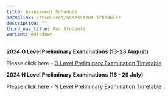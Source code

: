 ```yaml
---
title: Assessment Schedule
permalink: /resources/assessment-schedule/
description: ""
third_nav_title: For Students
variant: markdown
---
```

**2024 O Level Preliminary Examinations (13-23 August)**

Please click here - [O Level Preliminary Examination Timetable](/files/2024_O_Level_Preliminary_Examination_Timetable_v2.pdf)

**2024 N Level Preliminary Examinations (16 - 29 July)**

Please click here - [N Level Preliminary Examination Timetable](/files/2024_N_Level_Preliminary_Examination_Timetable.pdf)
